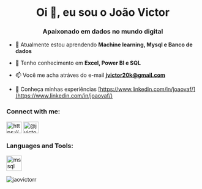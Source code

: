 <h1 align="center">Oi 👋, eu sou o João Victor</h1>
<h3 align="center">Apaixonado em dados no mundo digital</h3>

- 🌱 Atualmente estou aprendendo **Machine learning, Mysql e Banco de dados**

- 💬 Tenho conhecimento em **Excel, Power BI e SQL**

- 📫 Você me acha atráves do e-mail **jvictor20k@gmail.com**

- 📄 Conheça minhas experiências [https://www.linkedin.com/in/joaovaf/](https://www.linkedin.com/in/joaovaf/)

<h3 align="left">Connect with me:</h3>
<p align="left">
<a href="https://linkedin.com/in/https://www.linkedin.com/in/joaovaf/" target="blank"><img align="center" src="https://raw.githubusercontent.com/rahuldkjain/github-profile-readme-generator/master/src/images/icons/Social/linked-in-alt.svg" alt="https://www.linkedin.com/in/joaovaf/" height="30" width="40" /></a>
<a href="https://instagram.com/@jvictor20k" target="blank"><img align="center" src="https://raw.githubusercontent.com/rahuldkjain/github-profile-readme-generator/master/src/images/icons/Social/instagram.svg" alt="@jvictor20k" height="30" width="40" /></a>
</p>

<h3 align="left">Languages and Tools:</h3>
<p align="left"> <a href="https://www.microsoft.com/en-us/sql-server" target="_blank" rel="noreferrer"> <img src="https://www.svgrepo.com/show/303229/microsoft-sql-server-logo.svg" alt="mssql" width="40" height="40"/> </a> </p>

<p><img align="center" src="https://github-readme-stats.vercel.app/api/top-langs?username=jaovictorr&show_icons=true&locale=en&layout=compact" alt="jaovictorr" /></p>

